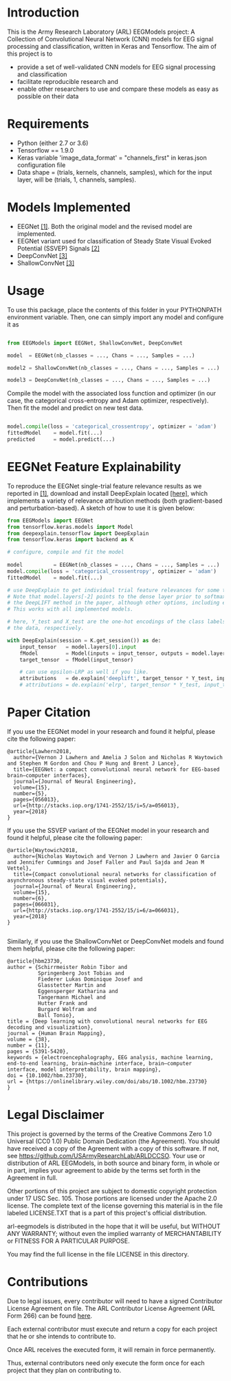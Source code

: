 # Introduction
This is the Army Research Laboratory (ARL) EEGModels project: A Collection of Convolutional Neural Network (CNN) models for EEG signal processing and classification, written in Keras and Tensorflow. The aim of this project is to

- provide a set of well-validated CNN models for EEG signal processing and classification
- facilitate reproducible research and
- enable other researchers to use and compare these models as easy as possible on their data

# Requirements

- Python (either 2.7 or 3.6)
- Tensorflow == 1.9.0
- Keras variable 'image_data_format' = "channels_first" in keras.json configuration file
- Data shape = (trials, kernels, channels, samples), which for the input layer, will be (trials, 1, channels, samples). 

# Models Implemented

- EEGNet [[1]](http://stacks.iop.org/1741-2552/15/i=5/a=056013). Both the original model and the revised model are implemented.
- EEGNet variant used for classification of Steady State Visual Evoked Potential (SSVEP) Signals [[2]](http://iopscience.iop.org/article/10.1088/1741-2552/aae5d8)
- DeepConvNet [[3]](https://onlinelibrary.wiley.com/doi/full/10.1002/hbm.23730)
- ShallowConvNet [[3]](https://onlinelibrary.wiley.com/doi/full/10.1002/hbm.23730)


# Usage

To use this package, place the contents of this folder in your PYTHONPATH environment variable. Then, one can simply import any model and configure it as


```python

from EEGModels import EEGNet, ShallowConvNet, DeepConvNet

model  = EEGNet(nb_classes = ..., Chans = ..., Samples = ...)

model2 = ShallowConvNet(nb_classes = ..., Chans = ..., Samples = ...)

model3 = DeepConvNet(nb_classes = ..., Chans = ..., Samples = ...)

```

Compile the model with the associated loss function and optimizer (in our case, the categorical cross-entropy and Adam optimizer, respectively). Then fit the model and predict on new test data.

```python

model.compile(loss = 'categorical_crossentropy', optimizer = 'adam')
fittedModel    = model.fit(...)
predicted      = model.predict(...)

```

# EEGNet Feature Explainability

To reproduce the EEGNet single-trial feature relevance results as we reported in [[1]](http://stacks.iop.org/1741-2552/15/i=5/a=056013), download and install DeepExplain located [[here]](https://github.com/marcoancona/DeepExplain), which implements a variety of relevance attribution methods (both gradient-based and perturbation-based). A sketch of how to use it is given below:

```python
from EEGModels import EEGNet
from tensorflow.keras.models import Model
from deepexplain.tensorflow import DeepExplain
from tensorflow.keras import backend as K

# configure, compile and fit the model
 
model          = EEGNet(nb_classes = ..., Chans = ..., Samples = ...)
model.compile(loss = 'categorical_crossentropy', optimizer = 'adam')
fittedModel    = model.fit(...)

# use DeepExplain to get individual trial feature relevances for some test data (X_test, Y_test). 
# Note that model.layers[-2] points to the dense layer prior to softmax activation. Also, we use
# the DeepLIFT method in the paper, although other options, including epsilon-LRP, are available.
# This works with all implemented models. 

# here, Y_test and X_test are the one-hot encodings of the class labels and
# the data, respectively. 

with DeepExplain(session = K.get_session()) as de:
	input_tensor   = model.layers[0].input
	fModel         = Model(inputs = input_tensor, outputs = model.layers[-2].output)    
	target_tensor  = fModel(input_tensor)    

	# can use epsilon-LRP as well if you like.
	attributions   = de.explain('deeplift', target_tensor * Y_test, input_tensor, X_test)
	# attributions = de.explain('elrp', target_tensor * Y_test, input_tensor, X_test)	


```


# Paper Citation

If you use the EEGNet model in your research and found it helpful, please cite the following paper:

```
@article{Lawhern2018,
  author={Vernon J Lawhern and Amelia J Solon and Nicholas R Waytowich and Stephen M Gordon and Chou P Hung and Brent J Lance},
  title={EEGNet: a compact convolutional neural network for EEG-based brain–computer interfaces},
  journal={Journal of Neural Engineering},
  volume={15},
  number={5},
  pages={056013},
  url={http://stacks.iop.org/1741-2552/15/i=5/a=056013},
  year={2018}
}
```

If you use the SSVEP variant of the EEGNet model in your research and found it helpful, please cite the following paper:

```
@article{Waytowich2018,
  author={Nicholas Waytowich and Vernon J Lawhern and Javier O Garcia and Jennifer Cummings and Josef Faller and Paul Sajda and Jean M
Vettel},
  title={Compact convolutional neural networks for classification of asynchronous steady-state visual evoked potentials},
  journal={Journal of Neural Engineering},
  volume={15},
  number={6},
  pages={066031},
  url={http://stacks.iop.org/1741-2552/15/i=6/a=066031},
  year={2018}
}
	
```

Similarly, if you use the ShallowConvNet or DeepConvNet models and found them helpful, please cite the following paper:

```
@article{hbm23730,
author = {Schirrmeister Robin Tibor and 
          Springenberg Jost Tobias and 
          Fiederer Lukas Dominique Josef and 
          Glasstetter Martin and 
          Eggensperger Katharina and 
          Tangermann Michael and 
          Hutter Frank and 
          Burgard Wolfram and 
          Ball Tonio},
title = {Deep learning with convolutional neural networks for EEG decoding and visualization},
journal = {Human Brain Mapping},
volume = {38},
number = {11},
pages = {5391-5420},
keywords = {electroencephalography, EEG analysis, machine learning, end‐to‐end learning, brain–machine interface, brain–computer interface, model interpretability, brain mapping},
doi = {10.1002/hbm.23730},
url = {https://onlinelibrary.wiley.com/doi/abs/10.1002/hbm.23730}
}
```

# Legal Disclaimer

This project is governed by the terms of the Creative Commons Zero 1.0 Universal (CC0 1.0) Public Domain Dedication (the Agreement). You should have received a copy of the Agreement with a copy of this software. If not, see https://github.com/USArmyResearchLab/ARLDCCSO. Your use or distribution of ARL EEGModels, in both source and binary form, in whole or in part, implies your agreement to abide by the terms set forth in the Agreement in full. 
 
Other portions of this project are subject to domestic copyright protection under 17 USC Sec. 105.  Those portions are licensed under the Apache 2.0 license.  The complete text of the license governing this material is in the file labeled LICENSE.TXT that is a part of this project's official distribution. 

arl-eegmodels is distributed in the hope that it will be useful, but WITHOUT ANY WARRANTY; without even the implied warranty of MERCHANTABILITY or FITNESS FOR A PARTICULAR PURPOSE. 

You may find the full license in the file LICENSE in this directory.

# Contributions

Due to legal issues, every contributor will need to have a signed Contributor License Agreement on file. The ARL Contributor License Agreement (ARL Form 266) can be found [here](https://github.com/USArmyResearchLab/ARL-Open-Source-Guidance-and-Instructions/blob/master/ARL%20Form%20-%20266.pdf). 

Each external contributor must execute and return a copy for each project that he or she intends to contribute to. 

Once ARL receives the executed form, it will remain in force permanently. 

Thus, external contributors need only execute the form once for each project that they plan on contributing to.


